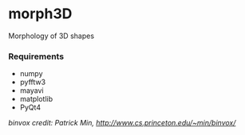 # morph3D

Morphology of 3D shapes



### Requirements

- numpy
- pyfftw3
- mayavi
- matplotlib
- PyQt4



*binvox credit: Patrick Min, http://www.cs.princeton.edu/~min/binvox/*
